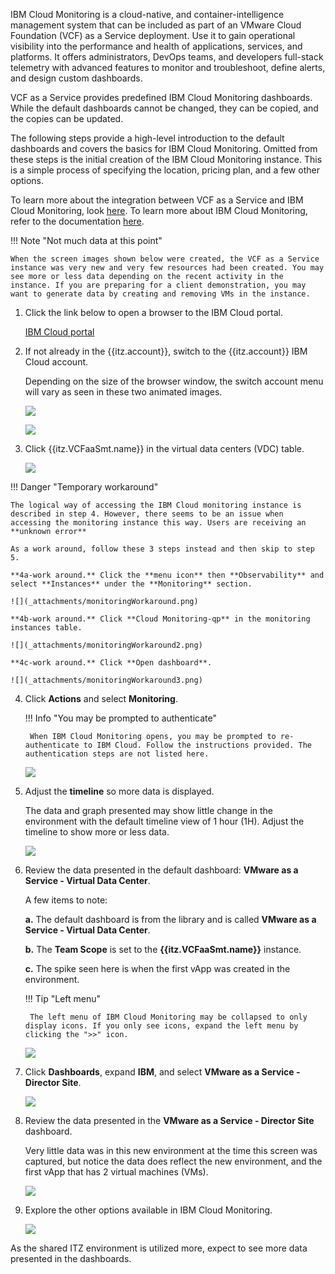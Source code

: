IBM Cloud Monitoring is a cloud-native, and container-intelligence management system that can be included as part of an VMware Cloud Foundation (VCF) as a Service deployment. Use it to gain operational visibility into the performance and health of applications, services, and platforms. It offers administrators, DevOps teams, and developers full-stack telemetry with advanced features to monitor and troubleshoot, define alerts, and design custom dashboards. 

VCF as a Service provides predefined IBM Cloud Monitoring dashboards. While the default dashboards cannot be changed, they can be copied, and the copies can be updated.

The following steps provide a high-level introduction to the default dashboards and covers the basics for IBM Cloud Monitoring. Omitted from these steps is the initial creation of the IBM Cloud Monitoring instance. This is a simple process of specifying the location, pricing plan, and a few other options.

To learn more about the integration between VCF as a Service and IBM Cloud Monitoring, look <a href="https://cloud.ibm.com/docs/vmwaresolutions?topic=vmwaresolutions-single-tenant-monitoring" target="_blank">here</a>. To learn more about IBM Cloud Monitoring, refer to the documentation <a href="https://cloud.ibm.com/docs/monitoring?topic=monitoring-getting-started" target="_blank">here</a>.

!!! Note "Not much data at this point"

    When the screen images shown below were created, the VCF as a Service instance was very new and very few resources had been created. You may see more or less data depending on the recent activity in the instance. If you are preparing for a client demonstration, you may want to generate data by creating and removing VMs in the instance.

1. Click the link below to open a browser to the IBM Cloud portal.

    <a href="https://cloud.ibm.com/vmware/resources/vdc" target="_blank">IBM Cloud portal</a>

2. If not already in the {{itz.account}}, switch to the {{itz.account}} IBM Cloud account.

    Depending on the size of the browser window, the switch account menu will vary as seen in these two animated images.

    ![](_attachments/switchAccount3.gif)

    ![](_attachments/switchAccount4.gif)

3. Click {{itz.VCFaaSmt.name}} in the virtual data centers (VDC) table.

    ![](_attachments/vcf-mt-opeartingVCDtable.png)

!!! Danger "Temporary workaround"

    The logical way of accessing the IBM Cloud monitoring instance is described in step 4. However, there seems to be an issue when accessing the monitoring instance this way. Users are receiving an **unknown error**

    As a work around, follow these 3 steps instead and then skip to step 5.

    **4a-work around.** Click the **menu icon** then **Observability** and select **Instances** under the **Monitoring** section.

    ![](_attachments/monitoringWorkaround.png)

    **4b-work around.** Click **Cloud Monitoring-qp** in the monitoring instances table.

    ![](_attachments/monitoringWorkaround2.png)

    **4c-work around.** Click **Open dashboard**.

    ![](_attachments/monitoringWorkaround3.png)

4. Click **Actions** and select **Monitoring**.

    !!! Info "You may be prompted to authenticate"

        When IBM Cloud Monitoring opens, you may be prompted to re-authenticate to IBM Cloud. Follow the instructions provided. The authentication steps are not listed here.

    ![](_attachments/ipMonitoring-Menu.png)

5. Adjust the **timeline** so more data is displayed.

    The data and graph presented may show little change in the environment with the default timeline view of 1 hour (1H). Adjust the timeline to show more or less data.

    ![](_attachments/ip-monitoring-timeline.png)

6. Review the data presented in the default dashboard: **VMware as a Service - Virtual Data Center**.

    A few items to note:

    **a.** The default dashboard is from the library and is called **VMware as a Service - Virtual Data Center**.

    **b.** The **Team Scope** is set to the **{{itz.VCFaaSmt.name}}** instance.

    **c.** The spike seen here is when the first vApp was created in the environment.

    !!! Tip "Left menu"

        The left menu of IBM Cloud Monitoring may be collapsed to only display icons. If you only see icons, expand the left menu by clicking the ">>" icon.

    ![](_attachments/ip-monitoring-defaultDashboard.png)

7. Click **Dashboards**, expand **IBM**, and select **VMware as a Service - Director Site**.

    ![](_attachments/ip-monitoring-DashboardMenu.png)

8. Review the data presented in the **VMware as a Service - Director Site** dashboard.

    Very little data was in this new environment at the time this screen was captured, but notice the data does reflect the new environment, and the first vApp that has 2 virtual machines (VMs).

    ![](_attachments/ip-monitoring-site.png)

9. Explore the other options available in IBM Cloud Monitoring.

    ![](_attachments/ip-monitoringExplore.png)

As the shared ITZ environment is utilized more, expect to see more data presented in the dashboards. 


